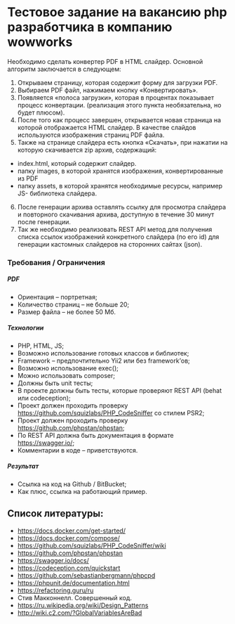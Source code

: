 # Тестовое задание на вакансию php разработчика в компанию wowworks
						
Необходимо сделать конвертер PDF в HTML слайдер. Основной алгоритм заключается в следующем:
						
1. Открываем страницу, которая содержит форму для загрузки PDF.
2. Выбираем PDF файл, нажимаем кнопку «Конвертировать».
3. Появляется «полоса загрузки», которая в процентах показывает процесс конвертации. (реализация этого пункта необязательна, но будет плюсом).
4. После того как процесс завершен, открывается новая страница на которой отображается HTML слайдер. В качестве слайдов используются изображения страниц PDF файла.
5. Также на странице слайдера есть кнопка «Скачать», при нажатии на которую скачивается zip архив, содержащий:						
  * index.html, который содержит слайдер.
  * папку images, в которой хранятся изображения, конвертированные из PDF
  * папку assets, в которой хранятся необходимые ресурсы, например JS- библиотека слайдера.
6. После генерации архива оставлять ссылку для просмотра слайдера и повторного скачивания архива, доступную в течение 30 минут после генерации.
7. Так же необходимо реализовать REST API метод для получения списка ссылок изображений конкретного слайдера (по его id) для генерации кастомных слайдеров на сторонних сайтах (json).

### Требования / Ограничения	

##### PDF				
* Ориентация – портретная;
* Количество страниц – не больше 20;
* Размер файла – не более 50 Мб.
						
##### Технологии				
* PHP, HTML, JS;
* Возможно использование готовых классов и библиотек;
* Framework – предпочтительно Yii2 или без framework’ов; 
* Возможно использование exec();
* Можно использовать composer;
* Должны быть unit тесты;
* В проекте должны быть тесты, которые проверяют REST API (behat или codeception);
* Проект должен проходить проверку https://github.com/squizlabs/PHP_CodeSniffer со стилем PSR2;
* Проект должен проходить проверку https://github.com/phpstan/phpstan;
* По REST API должна быть документация в формате https://swagger.io/;
* Комментарии в коде – приветствуются.
						
##### Результат				
* Ссылка на код на Github / BitBucket;
* Как плюс, ссылка на работающий пример. 

## Список литературы:
* https://docs.docker.com/get-started/
* https://docs.docker.com/compose/
* https://github.com/squizlabs/PHP_CodeSniffer/wiki
* https://github.com/phpstan/phpstan
* https://swagger.io/docs/
* https://codeception.com/quickstart
* https://github.com/sebastianbergmann/phpcpd
* https://phpunit.de/documentation.html
* https://refactoring.guru/ru
* Стив Макконнелл. Совершенный код.
* https://ru.wikipedia.org/wiki/Design_Patterns
* http://wiki.c2.com/?GlobalVariablesAreBad
